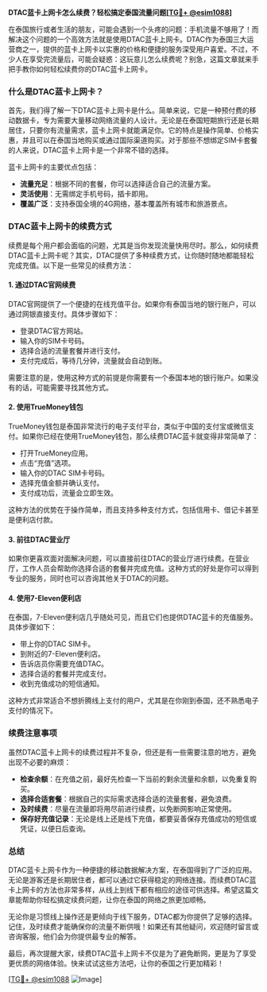 **DTAC蓝卡上网卡怎么续费？轻松搞定泰国流量问题[[TG💪+ @esim1088](https://t.me/s/esim1088)]**

在泰国旅行或者生活的朋友，可能会遇到一个头疼的问题：手机流量不够用了！而解决这个问题的一个高效方法就是使用DTAC蓝卡上网卡。DTAC作为泰国三大运营商之一，提供的蓝卡上网卡以实惠的价格和便捷的服务深受用户喜爱。不过，不少人在享受完流量后，可能会疑惑：这玩意儿怎么续费呢？别急，这篇文章就来手把手教你如何轻松续费你的DTAC蓝卡上网卡。

### 什么是DTAC蓝卡上网卡？

首先，我们得了解一下DTAC蓝卡上网卡是什么。简单来说，它是一种预付费的移动数据卡，专为需要大量移动网络流量的人设计。无论是在泰国短期旅行还是长期居住，只要你有流量需求，蓝卡上网卡就能满足你。它的特点是操作简单、价格实惠，并且可以在泰国当地购买或通过国际渠道购买。对于那些不想绑定SIM卡套餐的人来说，DTAC蓝卡上网卡是一个非常不错的选择。

蓝卡上网卡的主要优点包括：
- **流量充足**：根据不同的套餐，你可以选择适合自己的流量方案。
- **灵活使用**：无需绑定手机号码，插卡即用。
- **覆盖广泛**：支持泰国全境的4G网络，基本覆盖所有城市和旅游景点。

### DTAC蓝卡上网卡的续费方式

续费是每个用户都会面临的问题，尤其是当你发现流量快用尽时。那么，如何续费DTAC蓝卡上网卡呢？其实，DTAC提供了多种续费方式，让你随时随地都能轻松完成充值。以下是一些常见的续费方法：

#### 1. 通过DTAC官网续费

DTAC官网提供了一个便捷的在线充值平台。如果你有泰国当地的银行账户，可以通过网银直接支付。具体步骤如下：
- 登录DTAC官方网站。
- 输入你的SIM卡号码。
- 选择合适的流量套餐并进行支付。
- 支付完成后，等待几分钟，流量就会自动到账。

需要注意的是，使用这种方式的前提是你需要有一个泰国本地的银行账户。如果没有的话，可能需要寻找其他方式。

#### 2. 使用TrueMoney钱包

TrueMoney钱包是泰国非常流行的电子支付平台，类似于中国的支付宝或微信支付。如果你已经在使用TrueMoney钱包，那么续费DTAC蓝卡就变得非常简单了：
- 打开TrueMoney应用。
- 点击“充值”选项。
- 输入你的DTAC SIM卡号码。
- 选择充值金额并确认支付。
- 支付成功后，流量会立即生效。

这种方法的优势在于操作简单，而且支持多种支付方式，包括信用卡、借记卡甚至是便利店付款。

#### 3. 前往DTAC营业厅

如果你更喜欢面对面解决问题，可以直接前往DTAC的营业厅进行续费。在营业厅，工作人员会帮助你选择合适的套餐并完成充值。这种方式的好处是你可以得到专业的服务，同时也可以咨询其他关于DTAC的问题。

#### 4. 使用7-Eleven便利店

在泰国，7-Eleven便利店几乎随处可见，而且它们也提供DTAC蓝卡的充值服务。具体步骤如下：
- 带上你的DTAC SIM卡。
- 到附近的7-Eleven便利店。
- 告诉店员你需要充值DTAC。
- 选择合适的套餐并完成支付。
- 收到充值成功的短信通知。

这种方式非常适合不想折腾线上支付的用户，尤其是在你刚到泰国，还不熟悉电子支付的情况下。

### 续费注意事项

虽然DTAC蓝卡上网卡的续费过程并不复杂，但还是有一些需要注意的地方，避免出现不必要的麻烦：

- **检查余额**：在充值之前，最好先检查一下当前的剩余流量和余额，以免重复购买。
- **选择合适套餐**：根据自己的实际需求选择合适的流量套餐，避免浪费。
- **及时续费**：尽量在流量即将用尽前进行续费，以免断网影响正常使用。
- **保存好充值记录**：无论是线上还是线下充值，都要妥善保存充值成功的短信或凭证，以便日后查询。

### 总结

DTAC蓝卡上网卡作为一种便捷的移动数据解决方案，在泰国得到了广泛的应用。无论是游客还是长期居住者，都可以通过它获得稳定的网络连接。而续费DTAC蓝卡上网卡的方法也非常多样，从线上到线下都有相应的途径可供选择。希望这篇文章能帮助你轻松搞定续费问题，让你在泰国的网络之旅更加顺畅。

无论你是习惯线上操作还是更倾向于线下服务，DTAC都为你提供了足够的选择。记住，及时续费才能确保你的流量不断供哦！如果还有其他疑问，欢迎随时留言或咨询客服，他们会为你提供最专业的解答。

最后，再次提醒大家，续费DTAC蓝卡上网卡不仅是为了避免断网，更是为了享受更优质的网络体验。快来试试这些方法吧，让你的泰国之行更加精彩！

[[TG💪+ @esim1088](https://t.me/s/esim1088) ![Image](https://i.postimg.cc/4NQfJmqS/Snipaste-2025-05-13-00-14-12.png)]